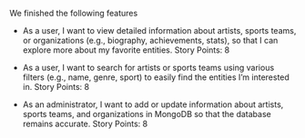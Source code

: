 We finished the following features

- As a user, I want to view detailed information about artists, sports teams, or organizations (e.g., biography, achievements, stats), so that I can explore more about my favorite entities.
Story Points: 8

- As a user, I want to search for artists or sports teams using various filters (e.g., name, genre, sport) to easily find the entities I’m interested in.
Story Points: 8

- As an administrator, I want to add or update information about artists, sports teams, and organizations in MongoDB so that the database remains accurate.
Story Points: 8
